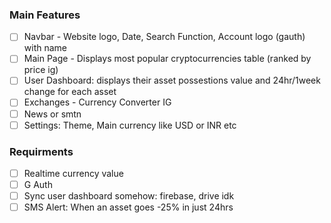 ### Main Features

- [ ] Navbar - Website logo, Date, Search Function, Account logo (gauth) with name
- [ ] Main Page - Displays most popular cryptocurrencies table (ranked by price ig)
- [ ] User Dashboard: displays their asset possestions value and 24hr/1week change for each asset
- [ ] Exchanges - Currency Converter IG
- [ ] News or smtn
- [ ] Settings: Theme, Main currency like USD or INR etc

### Requirments
- [ ] Realtime currency value
- [ ] G Auth
- [ ] Sync user dashboard somehow: firebase, drive idk
- [ ] SMS Alert: When an asset goes -25% in just 24hrs